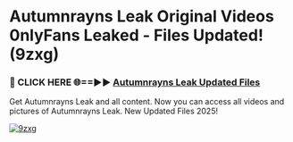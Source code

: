 # Autumnrayns Leak Original Videos 0nlyFans Leaked - Files Updated! (9zxg)

<h3>🔴 CLICK HERE 🌐==►► <a href="https://tinyurl.com/2jnfzry5" rel="nofollow">Autumnrayns Leak Updated Files</a></h3>

Get Autumnrayns Leak and all content. Now you can access all videos and pictures of Autumnrayns Leak. New Updated Files 2025!

[![9zxg](https://i.imgur.com/GyGTBgg.gif)](https://tinyurl.com/2jnfzry5)

